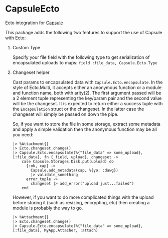 # CapsuleEcto

Ecto integration for [Capsule](https://github.com/elixir-capsule/capsule)

This package adds the following two features to support the use of Capsule with Ecto:

1. Custom Type

    Specify your file field with the following type to get serialization of encapsulated uploads to maps: `field :file_data, Capsule.Ecto.Type`

2. Changeset helper

    Cast params to encapsulated data with `Capsule.Ecto.encapsulate`. In the style of Ecto.Multi, it accepts either an anonymous function or a module and function name, both with arity(2). The first argument passed will be a 2 element tuple representing the key/param pair and the second value will be the changeset.
    It is expected to return either a success tuple with the `Encapsulation` struct or the changeset. In the latter case the changeset will simply be passed on down the pipe.

    So, if you want to store the file in some storage, extract some metadata and apply a simple validation then the anonymous function may be all you need:

    ```
    |> %Attachment{}
    |> Ecto.changeset.change()
    |> Capsule.Ecto.encapsulate(%{"file_data" => some_upload}, [:file_data], fn {_field, upload}, changeset ->
        case Capsule.Storages.Disk.put(upload) do
          {:ok, cap} ->
            Capsule.add_metadata(cap, %{yo: :dawg})
            |> validate_something
          error_tuple ->
            changeset |> add_error("upload just...failed")
        end

    ```

    However, if you want to do more complicated things with the upload before storing it (such as resizing, encrypting, etc) then creating a module is probably the way to go.

    ```
    |> %Attachment{}
    |> Ecto.changeset.change()
    |> Capsule.Ecto.encapsulate(%{"file_data" => some_upload}, [:file_data], MyApp.Attacher, :attach)
    ```
